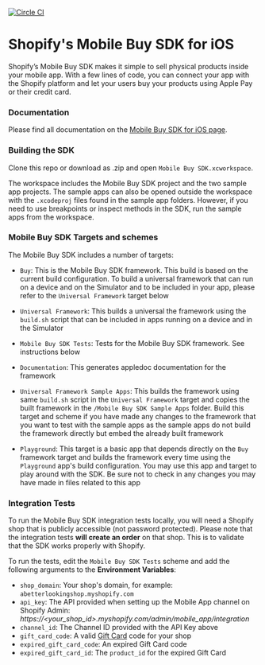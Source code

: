 [![Circle CI](https://circleci.com/gh/Shopify/checkout-anywhere-ios/tree/develop.svg?style=svg&circle-token=bc81f8016a1c01955fb98204e59f01c418e02c4c)](https://circleci.com/gh/Shopify/checkout-anywhere-ios/tree/develop)

# Shopify's Mobile Buy SDK for iOS

Shopify’s Mobile Buy SDK makes it simple to sell physical products inside your mobile app. With a few lines of code, you can connect your app with the Shopify platform and let your users buy your products using Apple Pay or their credit card.

### Documentation

Please find all documentation on the [Mobile Buy SDK for iOS page](https://docs.shopify.com/mobile-buy-sdk).

### Building the SDK

Clone this repo or download as .zip and open `Mobile Buy SDK.xcworkspace`.

The workspace includes the Mobile Buy SDK project and the two sample app projects. The sample apps can also be opened outside the workspace with the `.xcodeproj` files found in the sample app folders. However, if you need to use breakpoints or inspect methods in the SDK, run the sample apps from the workspace.

### Mobile Buy SDK Targets and schemes

The Mobile Buy SDK includes a number of targets:

* `Buy`: This is the Mobile Buy SDK framework. This build is based on the current build configuration. To build a universal framework that can run on a device and on the Simulator and to be included in your app, please refer to the `Universal Framework` target below

* `Universal Framework`: This builds a universal the framework using the `build.sh` script that can be included in apps running on a device and in the Simulator

* `Mobile Buy SDK Tests`: Tests for the Mobile Buy SDK framework. See instructions below

* `Documentation`: This generates appledoc documentation for the framework

* `Universal Framework Sample Apps`: This builds the framework using same `build.sh` script in the `Universal Framework` target and copies the built framework in the `/Mobile Buy SDK Sample Apps` folder. Build this target and scheme if you have made any changes to the framework that you want to test with the sample apps as the sample apps do not build the framework directly but embed the already built framework 

* `Playground`: This target is a basic app that depends directly on the `Buy` framework target and builds the framework every time using the `Playground` app's build configuration. You may use this app and target to play around with the SDK. Be sure not to check in any changes you may have made in files related to this app

### Integration Tests

To run the Mobile Buy SDK integration tests locally, you will need a Shopify shop that is publicly accessible (not password protected). Please note that the integration tests **will create an order** on that shop. This is to validate that the SDK works properly with Shopify.

To run the tests, edit the `Mobile Buy SDK Tests` scheme and add the following arguments to the **Environment Variables**:

* `shop_domain`: Your shop's domain, for example: `abetterlookingshop.myshopify.com`
* `api_key`: The API provided when setting up the Mobile App channel on Shopify Admin: *https://<your_shop_id>.myshopify.com/admin/mobile_app/integration*
* `channel_id`: The Channel ID provided with the API Key above
* `gift_card_code`: A valid [Gift Card](https://docs.shopify.com/manual/your-store/gift-cards) code for your shop
* `expired_gift_card_code`: An expired Gift Card code
* `expired_gift_card_id`: The `product_id` for the expired Gift Card
